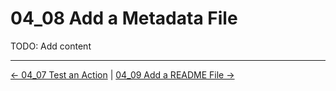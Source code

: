 # 04_08 Add a Metadata File

TODO: Add content

<!-- FooterStart -->
---
[← 04_07 Test an Action](../04_07_test_an_action/README.md) | [04_09 Add a README File →](../04_09_add_a_readme_file/README.md)
<!-- FooterEnd -->
